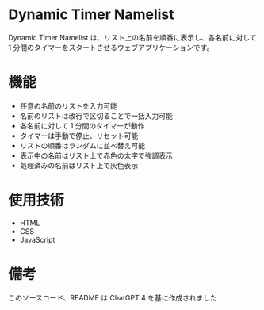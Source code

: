 # Dynamic Timer Namelist

Dynamic Timer Namelist は、リスト上の名前を順番に表示し、各名前に対して 1 分間のタイマーをスタートさせるウェブアプリケーションです。

# 機能

- 任意の名前のリストを入力可能
- 名前のリストは改行で区切ることで一括入力可能
- 各名前に対して 1 分間のタイマーが動作
- タイマーは手動で停止、リセット可能
- リストの順番はランダムに並べ替え可能
- 表示中の名前はリスト上で赤色の太字で強調表示
- 処理済みの名前はリスト上で灰色表示

# 使用技術

- HTML
- CSS
- JavaScript

# 備考

このソースコード、README は ChatGPT 4 を基に作成されました
